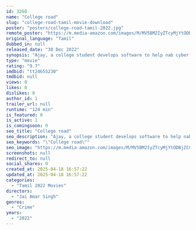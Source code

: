 ```yaml
---
id: 3260
name: "College road"
slug: "college-road-tamil-movie-download"
poster: "posters/college-road-tamil-2022.jpg"
remote_poster: "https://m.media-amazon.com/images/M/MV5BM2IyZTcyMjYtODBjZC00ZmI2LWI1ZmUtNjRjNWYxYTRiMTU1XkEyXkFqcGdeQXVyMTA4MzQ4NzMw._V1_SX300.jpg"
original_language: "Tamil"
dubbed_in: null
released_date: "30 Dec 2022"
synopsis: "Ajay, a college student develops software to help nab cyber criminals. At the same time, a cyber crime spree is happening in Chennai."
type: "movie"
rating: "9.7"
imdbid: "tt24655230"
tmdbid: null
views: 0
likes: 0
dislikes: 0
author_id: 1
trailer_url: null
runtime: "124 min"
is_featured: 0
is_active: 1
is_comingsoon: 0
seo_title: "College road"
seo_description: "Ajay, a college student develops software to help nab cyber criminals. At the same time, a cyber crime spree is happening in Chennai."
seo_keywords: "\"College road\""
seo_image: "https://m.media-amazon.com/images/M/MV5BM2IyZTcyMjYtODBjZC00ZmI2LWI1ZmUtNjRjNWYxYTRiMTU1XkEyXkFqcGdeQXVyMTA4MzQ4NzMw._V1_SX300.jpg"
screenshots: null
redirect_to: null
social_shares: 0
created_at: 2025-04-18 16:57:22
updated_at: 2025-04-18 16:57:22
categories:
  - "Tamil 2022 Movies"
directors:
  - "Jai Amar Singh"
genres:
  - "Crime"
years:
  - "2022"
---
```

